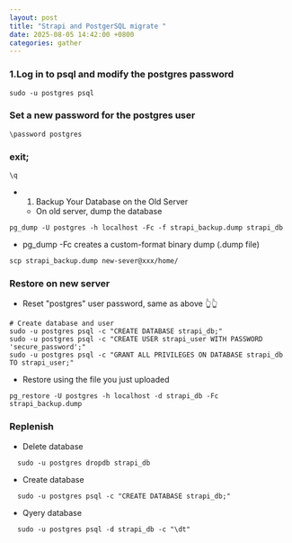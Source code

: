 ```yaml
---
layout: post
title: "Strapi and PostgerSQL migrate "
date: 2025-08-05 14:42:00 +0800
categories: gather
---
```


### 1.Log in to psql and modify the postgres password

```shell
sudo -u postgres psql
```

### Set a new password for the postgres user

```shell
\password postgres
```


### exit;
```
\q
```

- 1. Backup Your Database on the Old Server
  -   On old server, dump the database


```shell
pg_dump -U postgres -h localhost -Fc -f strapi_backup.dump strapi_db
```
  


- pg_dump -Fc creates a custom-format binary dump (.dump file)

```shell
scp strapi_backup.dump new-sever@xxx/home/
````

### Restore on new server

- Reset "postgres" user password, same as above 👆👆

```shell
# Create database and user
sudo -u postgres psql -c "CREATE DATABASE strapi_db;"
sudo -u postgres psql -c "CREATE USER strapi_user WITH PASSWORD 'secure_password';"
sudo -u postgres psql -c "GRANT ALL PRIVILEGES ON DATABASE strapi_db TO strapi_user;"
```

- Restore using the file you just uploaded

```shell
pg_restore -U postgres -h localhost -d strapi_db -Fc strapi_backup.dump
```
  
### Replenish

- Delete database
```
  sudo -u postgres dropdb strapi_db
```

  
- Create database
```
  sudo -u postgres psql -c "CREATE DATABASE strapi_db;"
```
  
- Qyery database
```
  sudo -u postgres psql -d strapi_db -c "\dt"
```
